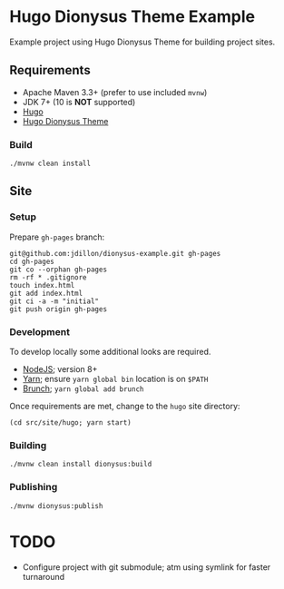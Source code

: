 # Hugo Dionysus Theme Example

Example project using Hugo Dionysus Theme for building project sites.

## Requirements

* Apache Maven 3.3+ (prefer to use included `mvnw`)
* JDK 7+ (10 is **NOT** supported)
* [Hugo](https://gohugo.io/getting-started/installing/)
* [Hugo Dionysus Theme](https://github.com/jdillon/hugo-dionysus-theme)

### Build

    ./mvnw clean install

## Site 

### Setup

Prepare `gh-pages` branch:

    git@github.com:jdillon/dionysus-example.git gh-pages
    cd gh-pages
    git co --orphan gh-pages
    rm -rf * .gitignore
    touch index.html
    git add index.html
    git ci -a -m "initial"
    git push origin gh-pages

### Development

To develop locally some additional looks are required.

* [NodeJS](https://nodejs.org/en/download/); version 8+
* [Yarn](https://yarnpkg.com/en/docs/install); ensure `yarn global bin` location is on `$PATH` 
* [Brunch](https://brunch.io/); `yarn global add brunch`

Once requirements are met, change to the `hugo` site directory:

    (cd src/site/hugo; yarn start)

### Building

    ./mvnw clean install dionysus:build
    
### Publishing

    ./mvnw dionysus:publish

# TODO

* Configure project with git submodule; atm using symlink for faster turnaround 
